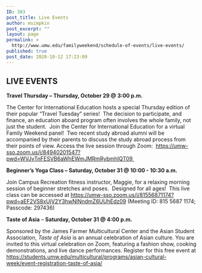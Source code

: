 ```yaml
---
ID: 383
post_title: Live Events
author: msimpkin
post_excerpt: ""
layout: page
permalink: >
  http://www.umw.edu/familyweekend/schedule-of-events/live-events/
published: true
post_date: 2020-10-12 17:23:09
---
```

<h2><strong>LIVE EVENTS</strong></h2>
<strong>Travel Thursday – Thursday, October 29 @ 3:00 p.m.</strong>

The Center for International Education hosts a special Thursday edition of their popular “Travel Tuesday” series!  The decision to participate, and finance, an education aboard program often involves the whole family, not just the student.  Join the Center for International Education for a virtual Family Weekend panel!  Two recent study abroad alumni will be accompanied by their parents to discuss the study abroad process from their points of view. Access the live session through Zoom:  <a href="http://Travel Thursday Zoom session">https://umw-sso.zoom.us/j/84940201547?pwd=WVJvTnFESVB6aWhEWmJMRmRybmhIQT09 </a>

<strong>Beginner’s Yoga Class – Saturday, October 31 @ 10:00 - 10:30 a.m. </strong>

Join Campus Recreation fitness instructor, Maggie, for a relaxing morning session of beginner stretches and poses.  Designed for all ages!  This live class can be accessed at <a href="http://Beginner's Yoga Zoom Link">https://umw-sso.zoom.us/j/81556871174?pwd=aEF2VS8xUjV2Y3hwNlNndmZ6UUhEdz09</a> (Meeting ID: 815 5687 1174; Passcode: 297436)

<strong>Taste of Asia</strong> – <strong>Saturday, October 31 @ 4:00 p.m. </strong>

Sponsored by the James Farmer Multicultural Center and the Asian Student Association, <em>Taste of Asia</em> is an annual celebration of Asian culture. You are invited to this virtual celebration on Zoom, featuring a fashion show, cooking demonstrations, and live dance performances. Register for this free event at <a href="https://students.umw.edu/multicultural/programs/asian-cultural-week/event-registration-taste-of-asia/">https://students.umw.edu/multicultural/programs/asian-cultural-week/event-registration-taste-of-asia/</a>